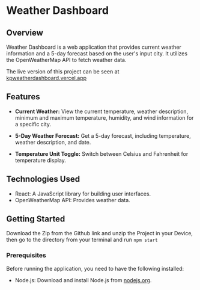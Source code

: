 # Weather Dashboard

## Overview

Weather Dashboard is a web application that provides current weather information and a 5-day forecast based on the user's input city. It utilizes the OpenWeatherMap API to fetch weather data.

The live version of this project can be seen at [kpweatherdashboard.vercel.app](https://kpweatherdashboard.vercel.app/)

## Features

- **Current Weather:** View the current temperature, weather description, minimum and maximum temperature, humidity, and wind information for a specific city.

- **5-Day Weather Forecast:** Get a 5-day forecast, including temperature, weather description, and date.

- **Temperature Unit Toggle:** Switch between Celsius and Fahrenheit for temperature display.

## Technologies Used

- React: A JavaScript library for building user interfaces.
- OpenWeatherMap API: Provides weather data.

## Getting Started

Download the Zip from the Github link and unzip the Project in your Device, then go to the directory from your terminal and run `npm start`

### Prerequisites

Before running the application, you need to have the following installed:

- Node.js: Download and install Node.js from [nodejs.org](https://nodejs.org/).
